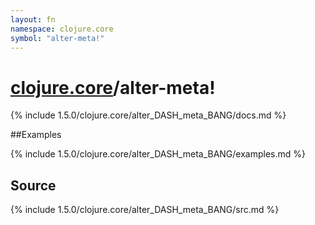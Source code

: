 ```yaml
---
layout: fn
namespace: clojure.core
symbol: "alter-meta!"
---
```


# [clojure.core](../)/alter-meta!

{% include 1.5.0/clojure.core/alter_DASH_meta_BANG/docs.md %}

##Examples

{% include 1.5.0/clojure.core/alter_DASH_meta_BANG/examples.md %}
## Source
{% include 1.5.0/clojure.core/alter_DASH_meta_BANG/src.md %}

